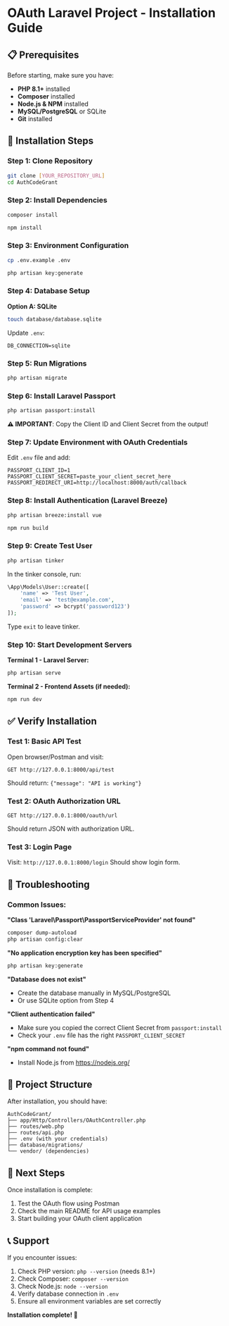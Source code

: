 # OAuth Laravel Project - Installation Guide

## 📋 Prerequisites

Before starting, make sure you have:
- **PHP 8.1+** installed
- **Composer** installed
- **Node.js & NPM** installed
- **MySQL/PostgreSQL** or SQLite
- **Git** installed

## 🚀 Installation Steps

### **Step 1: Clone Repository**
```bash
git clone [YOUR_REPOSITORY_URL]
cd AuthCodeGrant
```

### **Step 2: Install Dependencies**
```bash
composer install
```

```bash
npm install
```

### **Step 3: Environment Configuration**
```bash
cp .env.example .env
```

```bash
php artisan key:generate
```

### **Step 4: Database Setup**

**Option A: SQLite**
```bash
touch database/database.sqlite
```
Update `.env`:
```env
DB_CONNECTION=sqlite
```

### **Step 5: Run Migrations**
```bash
php artisan migrate
```

### **Step 6: Install Laravel Passport**
```bash
php artisan passport:install
```

**⚠️ IMPORTANT**: Copy the Client ID and Client Secret from the output!

### **Step 7: Update Environment with OAuth Credentials**
Edit `.env` file and add:
```env
PASSPORT_CLIENT_ID=1
PASSPORT_CLIENT_SECRET=paste_your_client_secret_here
PASSPORT_REDIRECT_URI=http://localhost:8000/auth/callback
```

### **Step 8: Install Authentication (Laravel Breeze)**
```bash
php artisan breeze:install vue
```

```bash
npm run build
```

### **Step 9: Create Test User**
```bash
php artisan tinker
```

In the tinker console, run:
```php
\App\Models\User::create([
    'name' => 'Test User',
    'email' => 'test@example.com',
    'password' => bcrypt('password123')
]);
```

Type `exit` to leave tinker.

### **Step 10: Start Development Servers**

**Terminal 1 - Laravel Server:**
```bash
php artisan serve
```

**Terminal 2 - Frontend Assets (if needed):**
```bash
npm run dev
```

## ✅ Verify Installation

### **Test 1: Basic API Test**
Open browser/Postman and visit:
```
GET http://127.0.0.1:8000/api/test
```
Should return: `{"message": "API is working"}`

### **Test 2: OAuth Authorization URL**
```
GET http://127.0.0.1:8000/oauth/url
```
Should return JSON with authorization URL.

### **Test 3: Login Page**
Visit: `http://127.0.0.1:8000/login`
Should show login form.

## 🔧 Troubleshooting

### **Common Issues:**

**"Class 'Laravel\Passport\PassportServiceProvider' not found"**
```bash
composer dump-autoload
php artisan config:clear
```

**"No application encryption key has been specified"**
```bash
php artisan key:generate
```

**"Database does not exist"**
- Create the database manually in MySQL/PostgreSQL
- Or use SQLite option from Step 4

**"Client authentication failed"**
- Make sure you copied the correct Client Secret from `passport:install`
- Check your `.env` file has the right `PASSPORT_CLIENT_SECRET`

**"npm command not found"**
- Install Node.js from https://nodejs.org/

## 📁 Project Structure

After installation, you should have:
```
AuthCodeGrant/
├── app/Http/Controllers/OAuthController.php
├── routes/web.php
├── routes/api.php
├── .env (with your credentials)
├── database/migrations/
└── vendor/ (dependencies)
```

## 🎯 Next Steps

Once installation is complete:
1. Test the OAuth flow using Postman
2. Check the main README for API usage examples
3. Start building your OAuth client application

## 📞 Support

If you encounter issues:
1. Check PHP version: `php --version` (needs 8.1+)
2. Check Composer: `composer --version`
3. Check Node.js: `node --version`
4. Verify database connection in `.env`
5. Ensure all environment variables are set correctly

**Installation complete! 🎉**
